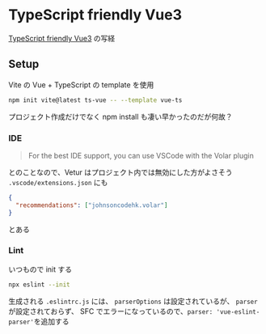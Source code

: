 # TypeScript friendly Vue3

[TypeScript friendly Vue3](https://www.vuemastery.com/courses/typescript-friendly-vue3/introduction-to-the-script-setup-syntax) の写経

## Setup

Vite の Vue + TypeScript の template を使用

```bash
npm init vite@latest ts-vue -- --template vue-ts
```

プロジェクト作成だけでなく npm install も凄い早かったのだが何故？

### IDE

> For the best IDE support, you can use VSCode with the Volar plugin

とのことなので、Vetur はプロジェクト内では無効にした方がよさそう
`.vscode/extensions.json` にも

```json
{
  "recommendations": ["johnsoncodehk.volar"]
}
```

とある

### Lint

いつもので init する

```bash
npx eslint --init
```

生成される `.eslintrc.js` には、 `parserOptions` は設定されているが、
`parser` が設定されておらず、 SFC でエラーになっているので、`parser: 'vue-eslint-parser'`を追加する
